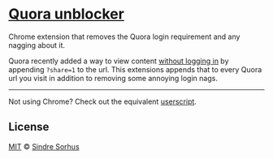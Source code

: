 # [Quora unblocker](https://chrome.google.com/webstore/detail/quora-unblocker/pcjnlebeogfamlbeloiccdidgmaeojhe)

Chrome extension that removes the Quora login requirement and any nagging about it.

Quora recently added a way to view content [without logging in](http://blog.quora.com/Making-Sharing-Better) by appending `?share=1` to the url. This extensions appends that to every Quora url you visit in addition to removing some annoying login nags.

---

Not using Chrome? Check out the equivalent [userscript](https://github.com/sindresorhus/quora-unblocker-userscript).


## License

[MIT](http://opensource.org/licenses/MIT) © [Sindre Sorhus](http://sindresorhus.com)
